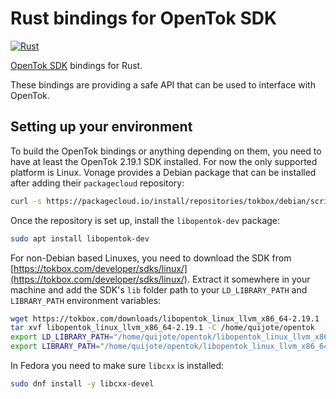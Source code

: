 # Rust bindings for OpenTok SDK
[![Rust](https://github.com/ferjm/opentok-rs/actions/workflows/rust.yml/badge.svg)](https://github.com/ferjm/opentok-rs/actions/workflows/rust.yml)

[OpenTok SDK](https://tokbox.com/developer/sdks/linux/) bindings for Rust.

These bindings are providing a safe API that can be used to interface with OpenTok.

## Setting up your environment
To build the OpenTok bindings or anything depending on them, you need to have at least
the OpenTok 2.19.1 SDK installed. For now the only supported platform is Linux.
Vonage provides a Debian package that can be installed after adding their `packagecloud`
repository:

```sh
curl -s https://packagecloud.io/install/repositories/tokbox/debian/script.deb.sh | sudo bash
```

Once the repository is set up, install the `libopentok-dev` package:

```sh
sudo apt install libopentok-dev
```

For non-Debian based Linuxes, you need to download the SDK from
[https://tokbox.com/developer/sdks/linux/](https://tokbox.com/developer/sdks/linux/).
Extract it somewhere in your machine and add the SDK's `lib` folder path to your
`LD_LIBRARY_PATH` and `LIBRARY_PATH` environment variables:

```sh
wget https://tokbox.com/downloads/libopentok_linux_llvm_x86_64-2.19.1
tar xvf libopentok_linux_llvm_x86_64-2.19.1 -C /home/quijote/opentok
export LD_LIBRARY_PATH="/home/quijote/opentok/libopentok_linux_llvm_x86_64-2.19.1/lib:$LD_LIBRARY_PATH"
export LIBRARY_PATH="/home/quijote/opentok/libopentok_linux_llvm_x86_64-2.19.1/lib:$LIBRARY_PATH"
```

In Fedora you need to make sure `libcxx` is installed:

```sh
sudo dnf install -y libcxx-devel
```
